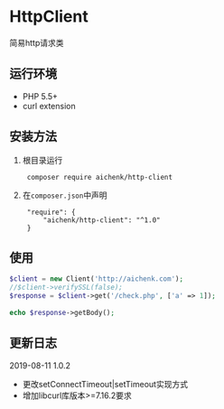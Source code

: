 # HttpClient
简易http请求类

## 运行环境
- PHP 5.5+
- curl extension

## 安装方法
1. 根目录运行

        composer require aichenk/http-client
        
2. 在`composer.json`中声明

        "require": {
            "aichenk/http-client": "^1.0"
        }
            


## 使用
```php
$client = new Client('http://aichenk.com');
//$client->verifySSL(false);
$response = $client->get('/check.php', ['a' => 1]);
 
echo $response->getBody();
```

## 更新日志
2019-08-11 1.0.2
- 更改setConnectTimeout|setTimeout实现方式
- 增加libcurl库版本>=7.16.2要求